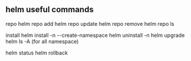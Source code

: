 ## helm useful commands

repo
helm repo add <repo-name>
helm repo update
helm repo remove <repo-name>
helm repo ls

install
helm install <release-name> <chart-path> -n <namespace> --create-namespace
helm uninstall <release-name> <chart-path> -n <namespace>
helm upgrade <release-name> <chart-path>
helm ls -A (for all namespace)

helm status <release-name>
helm rollback <release-name> <revision-name>
